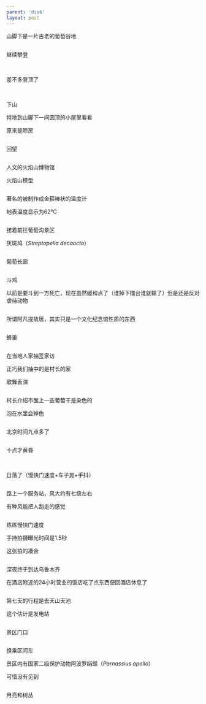 ```yaml
---
parent: 'dis6'
layout: post
---
```

山脚下是一片古老的葡萄谷地

<img class='disc' data-src='https://lykoseremos.github.io/gmalb-02/dis6/DSC_5666.jpg'>

继续攀登

<img class='disc' data-src='https://lykoseremos.github.io/gmalb-02/dis6/DSC_5667.jpg'>

<img class='disc' data-src='https://lykoseremos.github.io/gmalb-02/dis6/DSC_5673.jpg'>

差不多登顶了

<img class='disc' data-src='https://lykoseremos.github.io/gmalb-02/dis6/DSC_5674.jpg'>

<img class='disc' data-src='https://lykoseremos.github.io/gmalb-02/dis6/DSC_5676.jpg'>

下山


特地到山脚下一间圆顶的小屋里看看


原来是晾房

<img class='disc' data-src='https://lykoseremos.github.io/gmalb-02/dis6/DSC_5677.jpg'>

回望

<img class='disc' data-src='https://lykoseremos.github.io/gmalb-02/dis6/DSC_5678.jpg'>

人文的火焰山博物馆


火焰山模型

<img class='disc' data-src='https://lykoseremos.github.io/gmalb-02/dis6/DSC_5681.jpg'>

著名的被制作成金箍棒状的温度计


地表温度显示为62℃

<img class='disc' data-src='https://lykoseremos.github.io/gmalb-02/dis6/DSC_5685.jpg'>

接着前往葡萄沟景区


灰斑鸠（<i>Streptopelia decaocto</i>）

<img class='disc' data-src='https://lykoseremos.github.io/gmalb-02/dis6/DSC_5689.jpg'>

葡萄长廊

<img class='disc' data-src='https://lykoseremos.github.io/gmalb-02/dis6/DSC_5690.jpg'>

斗鸡


以前是要斗到一方死亡，现在虽然缓和点了（谁掉下擂台谁就输了）但是还是反对虐待动物

<img class='disc' data-src='https://lykoseremos.github.io/gmalb-02/dis6/DSC_5692.jpg'>

所谓阿凡提故居，其实只是一个文化纪念馆性质的东西

<img class='disc' data-src='https://lykoseremos.github.io/gmalb-02/dis6/DSC_5695.jpg'>

蜂巢

<img class='disc' data-src='https://lykoseremos.github.io/gmalb-02/dis6/DSC_5696.jpg'>

在当地人家抽签家访


正巧我们抽中的是村长的家


歌舞表演

<img class='disc' data-src='https://lykoseremos.github.io/gmalb-02/dis6/DSC_5699.jpg'>

村长介绍市面上一些葡萄干是染色的


泡在水里会掉色

<img class='disc' data-src='https://lykoseremos.github.io/gmalb-02/dis6/DSC_5702.jpg'>

北京时间九点多了

<img class='disc' data-src='https://lykoseremos.github.io/gmalb-02/dis6/DSC_5706.jpg'>

十点才黄昏

<img class='disc' data-src='https://lykoseremos.github.io/gmalb-02/dis6/DSC_5708.jpg'>

<img class='disc' data-src='https://lykoseremos.github.io/gmalb-02/dis6/DSC_5709.jpg'>

日落了（慢快门速度+车子晃+手抖）

<img class='disc' data-src='https://lykoseremos.github.io/gmalb-02/dis6/DSC_5712.jpg'>

路上一个服务站，风大约有七级左右


有种风能把人刮走的感觉

<img class='disc' data-src='https://lykoseremos.github.io/gmalb-02/dis6/DSC_5729.jpg'>

练练慢快门速度


手持拍摄曝光时间是1.5秒


这张拍的凑合

<img class='disc' data-src='https://lykoseremos.github.io/gmalb-02/dis6/DSC_5737.jpg'>

深夜终于到达乌鲁木齐


在酒店附近的24小时营业的饭店吃了点东西便回酒店休息了

<img class='disc' data-src='https://lykoseremos.github.io/gmalb-02/dis6/DSC_5745.jpg'>

第七天的行程是去天山天池


这个估计是发电站

<img class='disc' data-src='https://lykoseremos.github.io/gmalb-02/dis6/DSC_5763.png'>

景区门口

<img class='disc' data-src='https://lykoseremos.github.io/gmalb-02/dis6/DSC_5764.png'>

换乘区间车


景区内有国家二级保护动物阿波罗绢蝶（<i>Parnassius apollo</i>）


可惜没有见到

<img class='disc' data-src='https://lykoseremos.github.io/gmalb-02/dis6/DSC_5766.png'>

月亮和树丛

<img class='disc' data-src='https://lykoseremos.github.io/gmalb-02/dis6/DCS-5776.png'>
